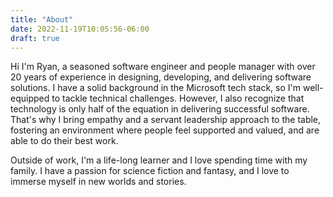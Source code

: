 ```yaml
---
title: "About"
date: 2022-11-19T10:05:56-06:00
draft: true
---
```


Hi I'm Ryan, a seasoned software engineer and people manager with over 20 years of experience in designing, developing, and delivering software solutions. I have a solid background in the Microsoft tech stack, so I'm well-equipped to tackle technical challenges. However, I also recognize that technology is only half of the equation in delivering successful software. That's why I bring empathy and a servant leadership approach to the table, fostering an environment where people feel supported and valued, and are able to do their best work.

Outside of work, I'm a life-long learner and I love spending time with my family. I have a passion for science fiction and fantasy, and I love to immerse myself in new worlds and stories.